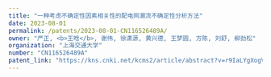 ```yaml
---
title: "一种考虑不确定性因素相关性的配电网潮流不确定性分析方法"
date: 2023-08-01
permalink: /patents/2023-08-01-CN116526489A/
owner: "严正, <b>王晗</b>, 谢伟, 徐潇源, 黄兴德, 王梦圆, 方陈, 刘舒, 柳劲松"
organization: "上海交通大学"
number: "CN116526489A"
patent_link: "https://kns.cnki.net/kcms2/article/abstract?v=r9IaLYgXogVIABRXY00m50Ep1yTVBl3PQzh9t7HeektGuLF2NWGKOZym_Bbp1jfEwZvDpz12bFhHrCJh3TE7qK7hrNd_DbH9r9a1HEi29BOrVvvN81EwQGlnguXkWwKSsHwQc9bTZiCpU3NK8rC-XI2IvFPDS0XSmdT9Dfxt86hwlk4QF_tg6ucNqi5n0KLj&uniplatform=NZKPT&language=CHS"
---
```

